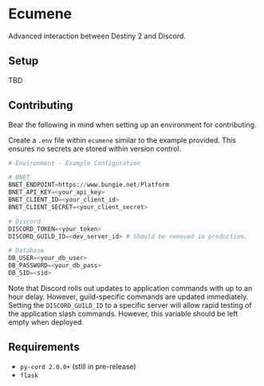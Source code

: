 # Ecumene
Advanced interaction between Destiny 2 and Discord.

## Setup
TBD

## Contributing
Bear the following in mind when setting up an environment for contributing.

Create a `.env` file within `ecumene` similar to the example provided. This ensures no secrets are stored within version control.

```python
# Environment - Example Configuration

# BNET
BNET_ENDPOINT=https://www.bungie.net/Platform
BNET_API_KEY=<your_api_key>
BNET_CLIENT_ID=<your_client_id>
BNET_CLIENT_SECRET=<your_client_secret>

# Discord
DISCORD_TOKEN=<your_token>
DISCORD_GUILD_ID=<dev_server_id> # Should be removed in production.

# Database
DB_USER=<your_db_user>
DB_PASSWORD=<your_db_pass>
DB_SID=<sid>
```
Note that Discord rolls out updates to application commands with up to an hour delay. However, guild-specific commands are updated immediately. Setting the `DISCORD_GUILD_ID` to a specific server will allow rapid testing of the application slash commands. However, this variable should be left empty when deployed.

## Requirements
 - `py-cord 2.0.0+` (still in pre-release)
 - `flask`